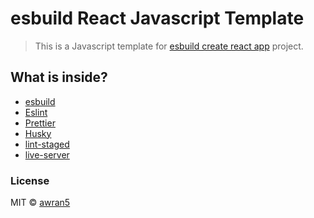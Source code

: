 # esbuild React Javascript Template

> This is a Javascript template for [esbuild create react app](https://github.com/awran5/esbuild-create-react-app) project.

## What is inside?

- [esbuild](https://esbuild.github.io/)
- [Eslint](https://eslint.org/)
- [Prettier](https://prettier.io/)
- [Husky](https://github.com/typicode/husky)
- [lint-staged](https://github.com/okonet/lint-staged)
- [live-server](https://github.com/tapio/live-server)

### License

MIT © [awran5](https://github.com/awran5/)
